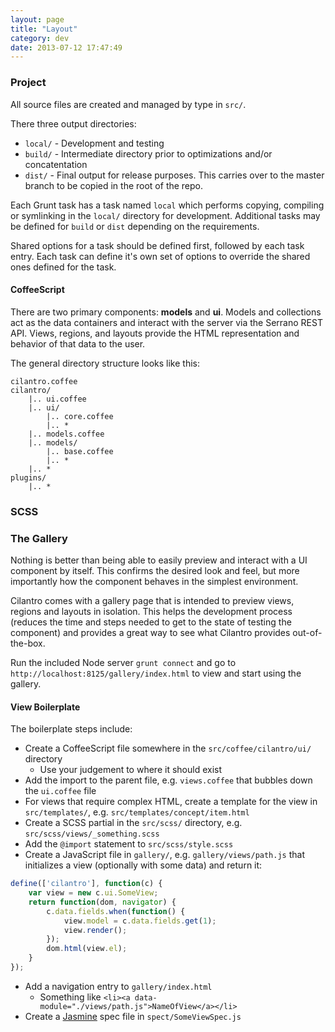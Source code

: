 ```yaml
---
layout: page
title: "Layout"
category: dev
date: 2013-07-12 17:47:49
---
```


### Project

All source files are created and managed by type in `src/`.

There three output directories:

- `local/` - Development and testing
- `build/` - Intermediate directory prior to optimizations and/or concatentation
- `dist/` - Final output for release purposes. This carries over to the master branch to be copied in the root of the repo.

Each Grunt task has a task named `local` which performs copying, compiling or symlinking in the `local/` directory for development. Additional tasks may be defined for `build` or `dist` depending on the requirements.

Shared options for a task should be defined first, followed by each task entry. Each task can define it's own set of options to override the shared ones defined for the task.

#### CoffeeScript

There are two primary components: **models** and **ui**. Models and collections act as the data containers and interact with the server via the Serrano REST API. Views, regions, and layouts provide the HTML representation and behavior of that data to the user.

The general directory structure looks like this:

```
cilantro.coffee
cilantro/
    |.. ui.coffee
    |.. ui/
        |.. core.coffee
        |.. *
    |.. models.coffee
    |.. models/
        |.. base.coffee
        |.. *
    |.. *
plugins/
    |.. *
```

### SCSS




### The Gallery

Nothing is better than being able to easily preview and interact with a UI component by itself. This confirms the desired look and feel, but more importantly how the component behaves in the simplest environment.

Cilantro comes with a gallery page that is intended to preview views, regions and layouts in isolation. This helps the development process (reduces the time and steps needed to get to the state of testing the component) and provides a great way to see what Cilantro provides out-of-the-box.

Run the included Node server `grunt connect` and go to `http://localhost:8125/gallery/index.html` to view and start using the gallery.

#### View Boilerplate

The boilerplate steps include:

- Create a CoffeeScript file somewhere in the `src/coffee/cilantro/ui/` directory
    - Use your judgement to where it should exist
- Add the import to the parent file, e.g. `views.coffee` that bubbles down the `ui.coffee` file
- For views that require complex HTML, create a template for the view in `src/templates/`, e.g. `src/templates/concept/item.html`
- Create a SCSS partial in the `src/scss/` directory, e.g. `src/scss/views/_something.scss`
- Add the `@import` statement to `src/scss/style.scss`
- Create a JavaScript file in `gallery/`, e.g. `gallery/views/path.js` that initializes a view (optionally with some data) and return it:

```javascript
define(['cilantro'], function(c) {
    var view = new c.ui.SomeView;
    return function(dom, navigator) {
        c.data.fields.when(function() {
            view.model = c.data.fields.get(1);
            view.render();
        });
        dom.html(view.el);
    }
});
```
- Add a navigation entry to `gallery/index.html`
    - Something like `<li><a data-module="./views/path.js">NameOfView</a></li>`
- Create a [Jasmine](http://pivotal.github.io/jasmine/) spec file in `spect/SomeViewSpec.js`
